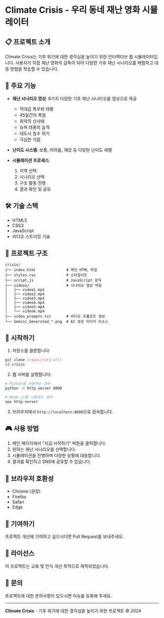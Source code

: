 # Climate Crisis - 우리 동네 재난 영화 시뮬레이터

## 📋 프로젝트 소개

Climate Crisis는 기후 위기에 대한 경각심을 높이기 위한 인터랙티브 웹 시뮬레이터입니다. 사용자가 직접 재난 영화의 감독이 되어 다양한 기후 재난 시나리오를 체험하고 대응 방법을 학습할 수 있습니다.

## 🎯 주요 기능

- **재난 시나리오 영상**: 6가지 다양한 기후 재난 시나리오를 영상으로 제공
  - 역대급 폭우와 태풍
  - 45일간의 폭염
  - 최악의 산사태
  - 슈퍼 태풍의 습격
  - 대도시 침수 위기
  - 극심한 가뭄

- **난이도 시스템**: 보통, 어려움, 재앙 등 다양한 난이도 레벨
- **시뮬레이션 프로세스**:
  1. 지역 선택
  2. 시나리오 선택
  3. 구조 활동 진행
  4. 결과 확인 및 공유

## 🛠 기술 스택

- HTML5
- CSS3
- JavaScript
- 비디오 스트리밍 기술

## 📁 프로젝트 구조

```
crisis/
├── index.html              # 메인 HTML 파일
├── styles.css              # 스타일시트
├── script.js               # JavaScript 로직
├── videos/                 # 시나리오 영상 파일
│   ├── video1.mp4
│   ├── video2.mp4
│   ├── video3.mp4
│   ├── video4.mp4
│   ├── video5.mp4
│   └── video6.mp4
├── video_prompts.txt       # 비디오 프롬프트 정보
└── Gemini_Generated_*.png  # AI 생성 이미지 리소스

```

## 🚀 시작하기

1. 저장소를 클론합니다:
```bash
git clone [repository-url]
cd crisis
```

2. 웹 서버를 실행합니다:
```bash
# Python을 사용하는 경우
python -m http.server 8000

# Node.js를 사용하는 경우
npx http-server
```

3. 브라우저에서 `http://localhost:8000`으로 접속합니다.

## 🎮 사용 방법

1. 메인 페이지에서 "지금 시작하기" 버튼을 클릭합니다.
2. 원하는 재난 시나리오를 선택합니다.
3. 시뮬레이션을 진행하며 다양한 상황에 대응합니다.
4. 결과를 확인하고 SNS에 공유할 수 있습니다.

## 📱 브라우저 호환성

- Chrome (권장)
- Firefox
- Safari
- Edge

## 🤝 기여하기

프로젝트 개선에 기여하고 싶으시다면 Pull Request를 보내주세요.

## 📄 라이선스

이 프로젝트는 교육 및 인식 개선 목적으로 제작되었습니다.

## 📧 문의

프로젝트에 대한 문의사항이 있으시면 이슈를 등록해 주세요.

---

**Climate Crisis** - 기후 위기에 대한 경각심을 높이기 위한 프로젝트 © 2024